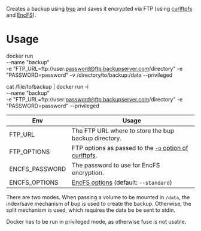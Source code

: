 Creates a backup using [bup](https://github.com/bup/bup) and saves it encrypted via FTP (using [curlftpfs](http://curlftpfs.sourceforge.net/) and [EncFS](https://github.com/vgough/encfs)).

Usage
=====

docker run \
	--name "backup" \
	-e "FTP_URL=ftp://user:password@ftp.backupserver.com/directory"
	-e "PASSWORD=password"
	-v /directory/to/backup:/data
	--privileged
	
cat /file/to/backup | docker run -i \
	--name "backup" \
	-e "FTP_URL=ftp://user:password@ftp.backupserver.com/directory"
	-e "PASSWORD=password"
	--privileged

Env               | Usage
----------------- | ----------------------------------------------------
FTP_URL           | The FTP URL where to store the bup backup directory.
FTP_OPTIONS       | FTP options as passed to the [`-o` option of curlftpfs](http://linux.die.net/man/1/curlftpfs).
ENCFS_PASSWORD    | The password to use for EncFS encryption.
ENCFS_OPTIONS     | [EncFS options](https://github.com/vgough/encfs/blob/master/encfs/encfs.pod#options) (default: `--standard`)

There are two modes. When passing a volume to be mounted in `/data`, the index/save mechanism of bup is used to create the backup. Otherwise, the split mechanism is used, which requires the data be be sent to stdin.

Docker has to be run in privileged mode, as otherwise fuse is not usable.